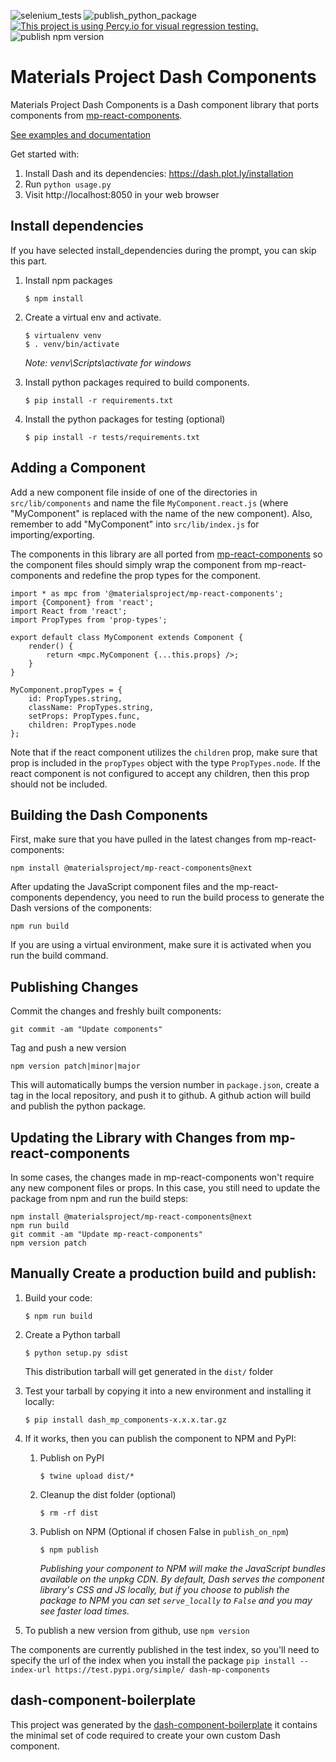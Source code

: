 ![selenium_tests](https://github.com/materialsproject/dash-mp-components/workflows/selenium_tests/badge.svg)
![publish_python_package](https://github.com/materialsproject/dash-mp-components/workflows/publish_python_package/badge.svg)
[![This project is using Percy.io for visual regression testing.](https://percy.io/static/images/percy-badge.svg)](https://percy.io/matproj/dash-mp-components)
![publish npm version](https://img.shields.io/npm/v/dash_mp_components?style=plastic)

# Materials Project Dash Components

Materials Project Dash Components is a Dash component library that ports components from [mp-react-components](https://github.com/materialsproject/mp-react-components).

[See examples and documentation](https://materialsproject.github.io/mp-react-components/?path=/story/introduction-mp-react-components--page)

Get started with:

1. Install Dash and its dependencies: https://dash.plot.ly/installation
2. Run `python usage.py`
3. Visit http://localhost:8050 in your web browser

## Install dependencies

If you have selected install_dependencies during the prompt, you can skip this part.

1. Install npm packages
    ```
    $ npm install
    ```
2. Create a virtual env and activate.

    ```
    $ virtualenv venv
    $ . venv/bin/activate
    ```

    _Note: venv\Scripts\activate for windows_

3. Install python packages required to build components.
    ```
    $ pip install -r requirements.txt
    ```
4. Install the python packages for testing (optional)
    ```
    $ pip install -r tests/requirements.txt
    ```

## Adding a Component

Add a new component file inside of one of the directories in `src/lib/components` and name the file `MyComponent.react.js` (where "MyComponent" is replaced with the name of the new component). Also, remember to add "MyComponent" into `src/lib/index.js` for importing/exporting.

The components in this library are all ported from [mp-react-components](https://github.com/materialsproject/mp-react-components) so the component files should simply wrap the component from mp-react-components and redefine the prop types for the component.

```
import * as mpc from '@materialsproject/mp-react-components';
import {Component} from 'react';
import React from 'react';
import PropTypes from 'prop-types';

export default class MyComponent extends Component {
    render() {
        return <mpc.MyComponent {...this.props} />;
    }
}

MyComponent.propTypes = {
    id: PropTypes.string,
    className: PropTypes.string,
    setProps: PropTypes.func,
    children: PropTypes.node
};
```

Note that if the react component utilizes the `children` prop, make sure that prop is included in the `propTypes` object with the type `PropTypes.node`. If the react component is not configured to accept any children, then this prop should not be included.

## Building the Dash Components

First, make sure that you have pulled in the latest changes from mp-react-components:

```
npm install @materialsproject/mp-react-components@next
```

After updating the JavaScript component files and the mp-react-components dependency, you need to run the build process to generate the Dash versions of the components:

```
npm run build
```

If you are using a virtual environment, make sure it is activated when you run the build command.

## Publishing Changes

Commit the changes and freshly built components:

```
git commit -am "Update components"
```

Tag and push a new version

```
npm version patch|minor|major
```

This will automatically bumps the version number in `package.json`, create a tag in the local
repository, and push it to github. A github action will build and publish the python package.

## Updating the Library with Changes from mp-react-components

In some cases, the changes made in mp-react-components won't require any new component files or props. In this case, you still need to update the package from npm and run the build steps:

```
npm install @materialsproject/mp-react-components@next
npm run build
git commit -am "Update mp-react-components"
npm version patch
```

## Manually Create a production build and publish:

1. Build your code:
    ```
    $ npm run build
    ```
2. Create a Python tarball

    ```
    $ python setup.py sdist
    ```

    This distribution tarball will get generated in the `dist/` folder

3. Test your tarball by copying it into a new environment and installing it locally:

    ```
    $ pip install dash_mp_components-x.x.x.tar.gz
    ```

4. If it works, then you can publish the component to NPM and PyPI:

    1. Publish on PyPI
        ```
        $ twine upload dist/*
        ```
    2. Cleanup the dist folder (optional)
        ```
        $ rm -rf dist
        ```
    3. Publish on NPM (Optional if chosen False in `publish_on_npm`)
        ```
        $ npm publish
        ```
        _Publishing your component to NPM will make the JavaScript bundles available on the unpkg CDN. By default, Dash serves the component library's CSS and JS locally, but if you choose to publish the package to NPM you can set `serve_locally` to `False` and you may see faster load times._

5. To publish a new version from github, use `npm version`

The components are currently published in the test index, so you'll need to specify the url of
the index when you install the package
`pip install --index-url https://test.pypi.org/simple/ dash-mp-components`

## dash-component-boilerplate

This project was generated by the [dash-component-boilerplate](https://github.com/plotly/dash-component-boilerplate) it contains the minimal set of code required to create your own custom Dash component.
